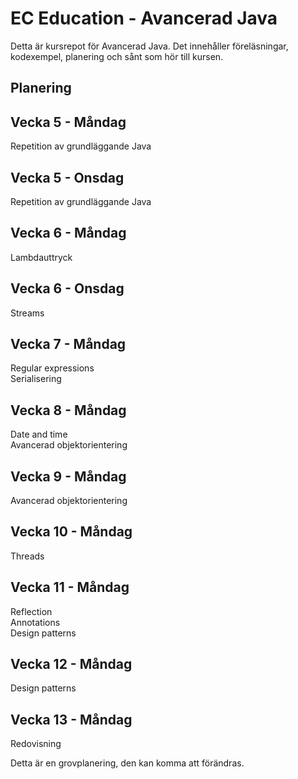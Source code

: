 # EC Education - Avancerad Java

Detta är kursrepot för Avancerad Java. Det innehåller föreläsningar, kodexempel, planering och sånt som hör till kursen.

## Planering

## Vecka 5 - Måndag

Repetition av grundläggande Java

## Vecka 5 - Onsdag

Repetition av grundläggande Java

## Vecka 6 - Måndag

Lambdauttryck

## Vecka 6 - Onsdag

Streams

## Vecka 7 - Måndag

Regular expressions  
Serialisering

## Vecka 8 - Måndag

Date and time  
Avancerad objektorientering

## Vecka 9 - Måndag

Avancerad objektorientering

## Vecka 10 - Måndag

Threads

## Vecka 11 - Måndag

Reflection  
Annotations  
Design patterns

## Vecka 12 - Måndag

Design patterns

## Vecka 13 - Måndag

Redovisning

Detta är en grovplanering, den kan komma att förändras.
